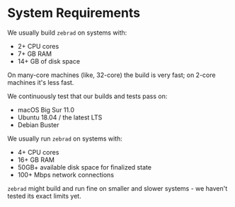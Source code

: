 # System Requirements

We usually build `zebrad` on systems with:
- 2+ CPU cores
- 7+ GB RAM
- 14+ GB of disk space

On many-core machines (like, 32-core) the build is very fast; on 2-core machines
it's less fast.

We continuously test that our builds and tests pass on:
- macOS Big Sur 11.0
- Ubuntu 18.04 / the latest LTS
- Debian Buster

We usually run `zebrad` on systems with:
- 4+ CPU cores
- 16+ GB RAM
- 50GB+ available disk space for finalized state
- 100+ Mbps network connections

`zebrad` might build and run fine on smaller and slower systems - we haven't
tested its exact limits yet.
